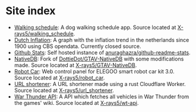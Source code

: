 # Site index
* [Walking schedule](https://api.walking-schedule.scheenen.dev): A dog walking schedule app. Source located at [X-rays5/walking_schedule](https://github.com/X-rays5/walking_schedule).
* [Dutch Inflation](https://dutch-inflation.scheenen.dev): A graph with the inflation trend in the netherlands since 1900 using CBS opendata. Currently closed source.
* [Github Stats](https://github-stats.scheenen.dev): Self hosted instance of [anuraghazra/github-readme-stats](https://github.com/anuraghazra/github-readme-stats).
* [NativeDB](https://nativedb.scheenen.dev): Fork of [DottieDot/GTAV-NativeDB](https://github.com/DottieDot/GTAV-NativeDB) with some modifications made. Source located at [X-rays5/GTAV-NativeDB](https://github.com/X-rays5/GTAV-NativeDB).
* [Robot Car](https://robot-car.scheenen.dev): Web control panel for ELEGOO smart robot car kit 3.0. Source located at [X-rays5/robot_car](https://github.com/X-rays5/robot_car).
* [URL shortener](https://short.scheenen.dev): A URL shortener made using a rust Cloudflare Worker. Source located at [X-rays5/url_shortener](https://github.com/X-rays5/url_shortener).
* [War Thunder API](https://wt.scheenen.dev): A API which fetches all vehicles in War Thunder from the games' wiki. Source located at [X-rays5/wt-api](https://github.com/X-rays5/wt-api).